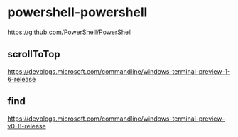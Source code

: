 # powershell-powershell

<https://github.com/PowerShell/PowerShell>

## scrollToTop

https://devblogs.microsoft.com/commandline/windows-terminal-preview-1-6-release

## find

https://devblogs.microsoft.com/commandline/windows-terminal-preview-v0-8-release
